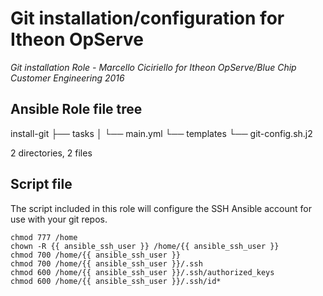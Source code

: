 Git installation/configuration for Itheon OpServe
=================================================

*Git installation Role - Marcello Ciciriello*
*for Itheon OpServe/Blue Chip Customer Engineering 2016*

Ansible Role file tree
----------------------

install-git
├── tasks
│   └── main.yml
└── templates
    └── git-config.sh.j2

2 directories, 2 files


Script file
-----------

The script included in this role will configure the SSH Ansible account for use with your git repos.

```
chmod 777 /home
chown -R {{ ansible_ssh_user }} /home/{{ ansible_ssh_user }}
chmod 700 /home/{{ ansible_ssh_user }}
chmod 700 /home/{{ ansible_ssh_user }}/.ssh
chmod 600 /home/{{ ansible_ssh_user }}/.ssh/authorized_keys
chmod 600 /home/{{ ansible_ssh_user }}/.ssh/id*
```
